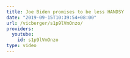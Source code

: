 ```yaml
---
title: Joe Biden promises to be less HANDSY
date: "2019-09-15T10:39:54+08:00"
url: /vicberger/s1p9lVmOnzo/
providers:
  youtube:
    id: s1p9lVmOnzo
type: video
---
```

